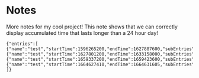 # Notes
More notes for my cool project! This note shows that we can correctly display accumulated time that lasts longer than a 24 hour day! 

```time-tracker
{"entries":[
{"name":"test","startTime":1596265200,"endTime":1627887600,"subEntries":null},
{"name":"test","startTime":1627801200,"endTime":1633158000,"subEntries":null},
{"name":"test","startTime":1659337200,"endTime":1659423600,"subEntries":null},
{"name":"test","startTime":1664627410,"endTime":1664631605,"subEntries":null}
]}
```
